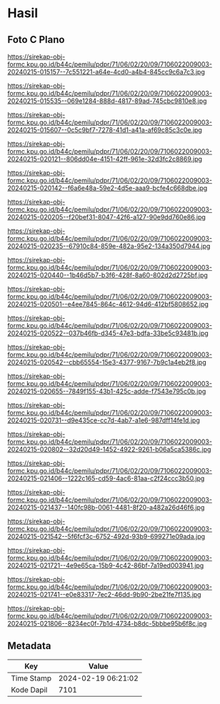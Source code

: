 # Hasil

## Foto C Plano

https://sirekap-obj-formc.kpu.go.id/b44c/pemilu/pdpr/71/06/02/20/09/7106022009003-20240215-015157--7c551221-a64e-4cd0-a4b4-845cc9c6a7c3.jpg

https://sirekap-obj-formc.kpu.go.id/b44c/pemilu/pdpr/71/06/02/20/09/7106022009003-20240215-015535--069e1284-888d-4817-89ad-745cbc9810e8.jpg

https://sirekap-obj-formc.kpu.go.id/b44c/pemilu/pdpr/71/06/02/20/09/7106022009003-20240215-015607--0c5c9bf7-7278-41d1-a41a-af69c85c3c0e.jpg

https://sirekap-obj-formc.kpu.go.id/b44c/pemilu/pdpr/71/06/02/20/09/7106022009003-20240215-020121--806dd04e-4151-42ff-961e-32d3fc2c8869.jpg

https://sirekap-obj-formc.kpu.go.id/b44c/pemilu/pdpr/71/06/02/20/09/7106022009003-20240215-020142--f6a6e48a-59e2-4d5e-aaa9-bcfe4c668dbe.jpg

https://sirekap-obj-formc.kpu.go.id/b44c/pemilu/pdpr/71/06/02/20/09/7106022009003-20240215-020205--f20bef31-8047-42f6-a127-90e9dd760e86.jpg

https://sirekap-obj-formc.kpu.go.id/b44c/pemilu/pdpr/71/06/02/20/09/7106022009003-20240215-020235--67910c84-859e-482a-95e2-134a350d7944.jpg

https://sirekap-obj-formc.kpu.go.id/b44c/pemilu/pdpr/71/06/02/20/09/7106022009003-20240215-020440--1b46d5b7-b3f6-428f-8a60-802d2d2725bf.jpg

https://sirekap-obj-formc.kpu.go.id/b44c/pemilu/pdpr/71/06/02/20/09/7106022009003-20240215-020501--e4ee7845-864c-4612-94d6-412bf5808652.jpg

https://sirekap-obj-formc.kpu.go.id/b44c/pemilu/pdpr/71/06/02/20/09/7106022009003-20240215-020522--037b46fb-d345-47e3-bdfa-33be5c93481b.jpg

https://sirekap-obj-formc.kpu.go.id/b44c/pemilu/pdpr/71/06/02/20/09/7106022009003-20240215-020542--cbb65554-15e3-4377-9167-7b9c1a4eb2f8.jpg

https://sirekap-obj-formc.kpu.go.id/b44c/pemilu/pdpr/71/06/02/20/09/7106022009003-20240215-020655--7849f155-43b1-425c-adde-f7543e795c0b.jpg

https://sirekap-obj-formc.kpu.go.id/b44c/pemilu/pdpr/71/06/02/20/09/7106022009003-20240215-020731--d9e435ce-cc7d-4ab7-a1e6-987dff14fe1d.jpg

https://sirekap-obj-formc.kpu.go.id/b44c/pemilu/pdpr/71/06/02/20/09/7106022009003-20240215-020802--32d20d49-1452-4922-9261-b06a5ca5386c.jpg

https://sirekap-obj-formc.kpu.go.id/b44c/pemilu/pdpr/71/06/02/20/09/7106022009003-20240215-021406--1222c165-cd59-4ac6-81aa-c2f24ccc3b50.jpg

https://sirekap-obj-formc.kpu.go.id/b44c/pemilu/pdpr/71/06/02/20/09/7106022009003-20240215-021437--140fc98b-0061-4481-8f20-a482a26d46f6.jpg

https://sirekap-obj-formc.kpu.go.id/b44c/pemilu/pdpr/71/06/02/20/09/7106022009003-20240215-021542--5f6fcf3c-6752-492d-93b9-699271e09ada.jpg

https://sirekap-obj-formc.kpu.go.id/b44c/pemilu/pdpr/71/06/02/20/09/7106022009003-20240215-021721--4e9e65ca-15b9-4c42-86bf-7a19ed003941.jpg

https://sirekap-obj-formc.kpu.go.id/b44c/pemilu/pdpr/71/06/02/20/09/7106022009003-20240215-021741--e0e83317-7ec2-46dd-9b90-2be21fe7f135.jpg

https://sirekap-obj-formc.kpu.go.id/b44c/pemilu/pdpr/71/06/02/20/09/7106022009003-20240215-021806--8234ec0f-7b1d-4734-b8dc-5bbbe95b6f8c.jpg


## Metadata

| Key        | Value               |
| ---------- | ------------------- |
| Time Stamp | 2024-02-19 06:21:02 |
| Kode Dapil | 7101                |



